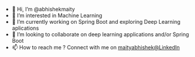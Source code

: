 - 👋 Hi, I’m @abhishekmaity
- 👀 I’m interested in Machine Learning
- 🌱 I’m currently working on Spring Boot and exploring Deep Learning aplications
- 💞️ I’m looking to collaborate on deep learning applications and/or Spring Boot
- 📫 How to reach me ? Connect with me on [ maityabhishek@LinkedIn ](https://www.linkedin.com/in/maityabhishek)

<!---
abhishekmaity/abhishekmaity is a ✨ special ✨ repository because its `README.md` (this file) appears on your GitHub profile.
You can click the Preview link to take a look at your changes.
--->
